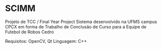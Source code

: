 # SCIMM
Projeto de TCC / Final Year Project
Sistema desenvolvido na UFMS campus CPCX em forma de Trabalho de Conclusão de Curso para a Equipe de Futebol de Robos Cedro

Requisitos: OpenCV, Qt
Linguagem: C++

